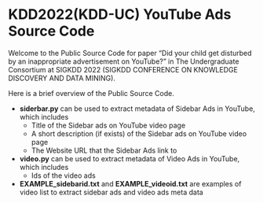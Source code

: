 # KDD2022(KDD-UC) YouTube Ads Source Code
Welcome to the Public Source Code for paper “Did your child get disturbed by an inappropriate advertisement on YouTube?” in The Undergraduate Consortium at SIGKDD 2022 (SIGKDD CONFERENCE ON KNOWLEDGE DISCOVERY AND DATA MINING).

Here is a brief overview of the Public Source Code.
- **siderbar.py** can be used to extract metadata of Sidebar Ads in YouTube, which includes
   - Title of the Sidebar ads on YouTube video page
   - A short description (if exists) of the Sidebar ads on YouTube video page
   - The Website URL that the Sidebar Ads link to 
- **video.py** can be used to extract metadata of Video Ads in YouTube, which includes
  - Ids of the video ads
- **EXAMPLE_sidebarid.txt** and **EXAMPLE_videoid.txt** are examples of video list to extract sidebar ads and video ads meta data





